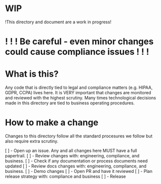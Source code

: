# WIP

!This directory and document are a work in progress!

# ! ! ! Be careful - even minor changes could cause compliance issues ! ! !

# What is this?

Any code that is directly tied to legal and compliance matters (e.g. HIPAA, GDPR, CCPA) lives here. It is VERY important that changes are monitored and reviewed with the highest scrutiny. Many times technological decisions made in this directory are tied to business operating procedures.

# How to make a change

Changes to this directory follow all the standard procesures we follow but also require extra scrutiny.

[ ] - Open up an issue. Any and all changes here MUST have a full papertrail.
[ ] - Review changes with: engineering, compliance, and business.
[ ] - Check if any documentation or process documents need updated
[ ] - Review docs changes with: engineering, compliance, and business.
[ ] - Demo changes
[ ] - Open PR and have it reviewed
[ ] - Plan release strategy with: compliance and business
[ ] - Release
